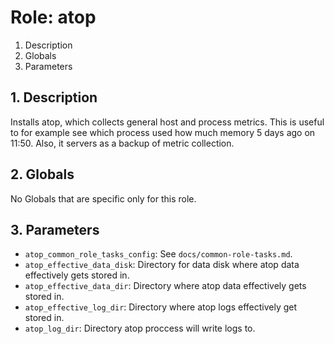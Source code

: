 # Role: atop



1. Description
2. Globals
3. Parameters



## 1. Description

Installs atop, which collects general host and process metrics. This
is useful to for example see which process used how much memory 5 days
ago on 11:50. Also, it servers as a backup of metric collection.



## 2. Globals

No Globals that are specific only for this role.



## 3. Parameters

* `atop_common_role_tasks_config`: See `docs/common-role-tasks.md`.
* `atop_effective_data_disk`: Directory for data disk where atop data
  effectively gets stored in.
* `atop_effective_data_dir`: Directory where atop data effectively gets stored
  in.
* `atop_effective_log_dir`: Directory where atop logs effectively get stored in.
* `atop_log_dir`: Directory atop proccess will write logs to.
